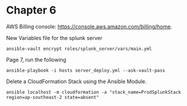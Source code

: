 # Chapter 6

AWS Billing console: https://console.aws.amazon.com/billing/home.


New Variables file for the splunk server
```
ansible-vault encrypt roles/splunk_server/vars/main.yml
```
Page 7, run the following
```
ansible-playbook -i hosts server_deploy.yml --ask-vault-pass
```



Delete a CloudFormation Stack using the Ansible Module.
```
ansible localhost -m cloudformation -a "stack_name=ProdSplunkStack region=ap-southeast-2 state=absent"
```
